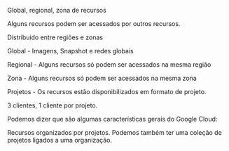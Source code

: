 Global, regional, zona de recursos

Alguns recursos podem ser acessados por outros recursos.

Distribuido entre regiões e zonas

Global - Imagens, Snapshot e redes globais

Regional - Alguns recursos só podem ser acessados na mesma região

Zona - Alguns recursos só podem ser acessados na mesma zona

Projetos - Os recursos estão disponibilizados em formato de projeto.

3 clientes, 1 cliente por projeto. 

Podemos dizer que são algumas características gerais do Google Cloud:

Recursos organizados por projetos.
Podemos também ter uma coleção de projetos ligados a uma organização.